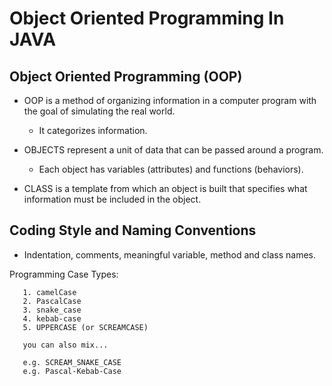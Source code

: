 # Object Oriented Programming In JAVA
## Object Oriented Programming (OOP)
- OOP is a method of organizing information in a computer program with the goal of simulating the real world.
  - It categorizes information.

- OBJECTS represent a unit of data that can be passed around a program.
  - Each object has variables (attributes) and functions (behaviors).

- CLASS is a template from which an object is built that specifies what information must be included in the object.

## Coding Style and Naming Conventions
- Indentation, comments, meaningful variable, method and class names.

 Programming Case Types:

       1. camelCase
       2. PascalCase
       3. snake_case
       4. kebab-case
       5. UPPERCASE (or SCREAMCASE)

       you can also mix...

       e.g. SCREAM_SNAKE_CASE
       e.g. Pascal-Kebab-Case
